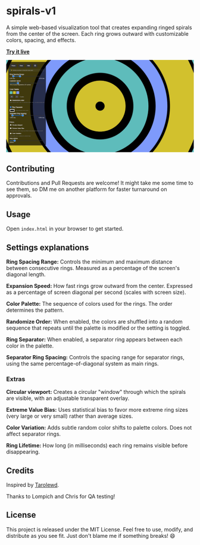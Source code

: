 # spirals-v1

A simple web-based visualization tool that creates expanding ringed spirals from the center of the screen. Each ring grows outward with customizable colors, spacing, and effects.

[**Try it live**](https://blissful-code.github.io/spirals-v1/)

![Demo](demo.jpg)

## Contributing

Contributions and Pull Requests are welcome! It might take me some time to see them, so DM me on another platform for faster turnaround on approvals.

## Usage

Open `index.html` in your browser to get started.

## Settings explanations

**Ring Spacing Range:** Controls the minimum and maximum distance between consecutive rings. Measured as a percentage of the screen's diagonal length.

**Expansion Speed:** How fast rings grow outward from the center. Expressed as a percentage of screen diagonal per second (scales with screen size).

**Color Palette:** The sequence of colors used for the rings. The order determines the pattern.

**Randomize Order:** When enabled, the colors are shuffled into a random sequence that repeats until the palette is modified or the setting is toggled.

**Ring Separator:** When enabled, a separator ring appears between each color in the palette.

**Separator Ring Spacing:** Controls the spacing range for separator rings, using the same percentage-of-diagonal system as main rings.

### Extras

**Circular viewport:** Creates a circular "window" through which the spirals are visible, with an adjustable transparent overlay.

**Extreme Value Bias:** Uses statistical bias to favor more extreme ring sizes (very large or very small) rather than average sizes.

**Color Variation:** Adds subtle random color shifts to palette colors. Does not affect separator rings.

**Ring Lifetime:** How long (in milliseconds) each ring remains visible before disappearing.

## Credits

Inspired by [Tarolewd](https://tarolewd.github.io/me/).

Thanks to Lompich and Chris for QA testing!

## License

This project is released under the MIT License. Feel free to use, modify, and distribute as you see fit. Just don't blame me if something breaks! 😄